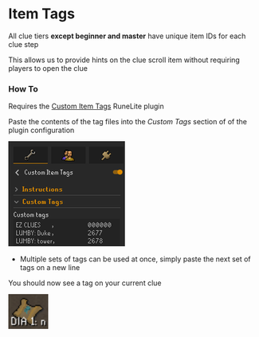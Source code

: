 # Item Tags

All clue tiers **except beginner and master** have unique item IDs for each clue step

This allows us to provide hints on the clue scroll item without requiring players to open the clue

### How To

Requires the [Custom Item Tags](https://runelite.net/plugin-hub/show/custom-items) RuneLite plugin

Paste the contents of the tag files into the *Custom Tags* section of of the plugin configuration

![Item Tag Config](images/config.png)

- Multiple sets of tags can be used at once, simply paste the next set of tags on a new line

You should now see a tag on your current clue

![Item Tag Example](images/example.png)